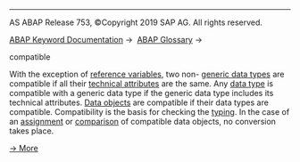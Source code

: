   

* * *

AS ABAP Release 753, ©Copyright 2019 SAP AG. All rights reserved.

[ABAP Keyword Documentation](javascript:call_link\('abenabap.htm'\)) →  [ABAP Glossary](javascript:call_link\('abenabap_glossary.htm'\)) → 

compatible

With the exception of [reference variables](javascript:call_link\('abenreference_variable_glosry.htm'\) "Glossary Entry"), two non- [generic data types](javascript:call_link\('abengeneric_data_type_glosry.htm'\) "Glossary Entry") are compatible if all their [technical attributes](javascript:call_link\('abentechnical_type_attr_glosry.htm'\) "Glossary Entry") are the same. Any [data type](javascript:call_link\('abendata_type_glosry.htm'\) "Glossary Entry") is compatible with a generic data type if the generic data type includes its technical attributes. [Data objects](javascript:call_link\('abendata_object_glosry.htm'\) "Glossary Entry") are compatible if their data types are compatible. Compatibility is the basis for checking the [typing](javascript:call_link\('abentyping_glosry.htm'\) "Glossary Entry"). In the case of an [assignment](javascript:call_link\('abenassignment_glosry.htm'\) "Glossary Entry") or [comparison](javascript:call_link\('abencomparison_glosry.htm'\) "Glossary Entry") of compatible data objects, no conversion takes place.

[→ More](javascript:call_link\('abencompatibility.htm'\))